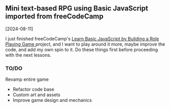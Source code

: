 ## Mini text-based RPG using Basic JavaScript imported from freeCodeCamp

[2024-08-11]

I just finished freeCodeCamp's [Learn Basic JavaScript by Building a Role Playing Game ](https://www.freecodecamp.org/learn/javascript-algorithms-and-data-structures-v8/#learn-basic-javascript-by-building-a-role-playing-game) project, and I want to play around it more, maybe improve the code, and add my own spin to it. Do these things first before proceeding with the next lessons.

### TO/DO

Revamp entire game

- Refactor code base
- Custom art and assets
- Improve game design and mechanics
